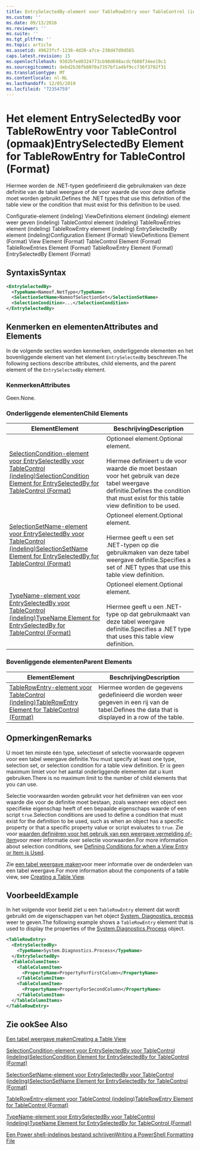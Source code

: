 ```yaml
---
title: EntrySelectedBy-element voor TableRowEntry voor TableControl (indeling) | Microsoft Docs
ms.custom: ''
ms.date: 09/13/2016
ms.reviewer: ''
ms.suite: ''
ms.tgt_pltfrm: ''
ms.topic: article
ms.assetid: 49623fcf-1238-4d20-a7ce-238d47d9d565
caps.latest.revision: 15
ms.openlocfilehash: 9302bfed0324773cb98d698acdcf608f34ee19c1
ms.sourcegitcommit: debd2b38fb8070a7357bf1a4bf9cc736f3702f31
ms.translationtype: MT
ms.contentlocale: nl-NL
ms.lasthandoff: 12/05/2019
ms.locfileid: "72354759"
---
```

# <a name="entryselectedby-element-for-tablerowentry--for-tablecontrol-format"></a><span data-ttu-id="8f8a0-102">Het element EntrySelectedBy voor TableRowEntry voor TableControl (opmaak)</span><span class="sxs-lookup"><span data-stu-id="8f8a0-102">EntrySelectedBy Element for TableRowEntry  for TableControl (Format)</span></span>

<span data-ttu-id="8f8a0-103">Hiermee worden de .NET-typen gedefinieerd die gebruikmaken van deze definitie van de tabel weergave of de voor waarde die voor deze definitie moet worden gebruikt.</span><span class="sxs-lookup"><span data-stu-id="8f8a0-103">Defines the .NET types that use this definition of the table view or the condition that must exist for this definition to be used.</span></span>

<span data-ttu-id="8f8a0-104">Configuratie-element (indeling) ViewDefinitions element (indeling) element weer geven (indeling) TableControl element (indeling) TableRowEntries element (indeling) TableRowEntry element (indeling) EntrySelectedBy element (indeling)</span><span class="sxs-lookup"><span data-stu-id="8f8a0-104">Configuration Element (Format) ViewDefinitions Element (Format) View Element (Format) TableControl Element (Format) TableRowEntries Element (Format) TableRowEntry Element (Format) EntrySelectedBy Element (Format)</span></span>

## <a name="syntax"></a><span data-ttu-id="8f8a0-105">Syntaxis</span><span class="sxs-lookup"><span data-stu-id="8f8a0-105">Syntax</span></span>

```xml
<EntrySelectedBy>
  <TypeName>Nameof.NetType</TypeName>
  <SelectionSetName>NameofSelectionSet</SelectionSetName>
  <SelectionCondition>...</SelectionCondition>
</EntrySelectedBy>
```

## <a name="attributes-and-elements"></a><span data-ttu-id="8f8a0-106">Kenmerken en elementen</span><span class="sxs-lookup"><span data-stu-id="8f8a0-106">Attributes and Elements</span></span>

<span data-ttu-id="8f8a0-107">In de volgende secties worden kenmerken, onderliggende elementen en het bovenliggende element van het element `EntrySelectedBy` beschreven.</span><span class="sxs-lookup"><span data-stu-id="8f8a0-107">The following sections describe attributes, child elements, and the parent element of the `EntrySelectedBy` element.</span></span>

### <a name="attributes"></a><span data-ttu-id="8f8a0-108">Kenmerken</span><span class="sxs-lookup"><span data-stu-id="8f8a0-108">Attributes</span></span>

<span data-ttu-id="8f8a0-109">Geen.</span><span class="sxs-lookup"><span data-stu-id="8f8a0-109">None.</span></span>

### <a name="child-elements"></a><span data-ttu-id="8f8a0-110">Onderliggende elementen</span><span class="sxs-lookup"><span data-stu-id="8f8a0-110">Child Elements</span></span>

|<span data-ttu-id="8f8a0-111">Element</span><span class="sxs-lookup"><span data-stu-id="8f8a0-111">Element</span></span>|<span data-ttu-id="8f8a0-112">Beschrijving</span><span class="sxs-lookup"><span data-stu-id="8f8a0-112">Description</span></span>|
|-------------|-----------------|
|[<span data-ttu-id="8f8a0-113">SelectionCondition-element voor EntrySelectedBy voor TableControl (indeling)</span><span class="sxs-lookup"><span data-stu-id="8f8a0-113">SelectionCondition Element for EntrySelectedBy for TableControl (Format)</span></span>](./selectioncondition-element-for-entryselectedby-for-tablecontrol-format.md)|<span data-ttu-id="8f8a0-114">Optioneel element.</span><span class="sxs-lookup"><span data-stu-id="8f8a0-114">Optional element.</span></span><br /><br /> <span data-ttu-id="8f8a0-115">Hiermee definieert u de voor waarde die moet bestaan voor het gebruik van deze tabel weergave definitie.</span><span class="sxs-lookup"><span data-stu-id="8f8a0-115">Defines the condition that must exist for this table view definition to be used.</span></span>|
|[<span data-ttu-id="8f8a0-116">SelectionSetName-element voor EntrySelectedBy voor TableControl (indeling)</span><span class="sxs-lookup"><span data-stu-id="8f8a0-116">SelectionSetName Element for EntrySelectedBy for TableControl (Format)</span></span>](./selectionsetname-element-for-entryselectedby-for-tablecontrol-format.md)|<span data-ttu-id="8f8a0-117">Optioneel element.</span><span class="sxs-lookup"><span data-stu-id="8f8a0-117">Optional element.</span></span><br /><br /> <span data-ttu-id="8f8a0-118">Hiermee geeft u een set .NET-typen op die gebruikmaken van deze tabel weergave definitie.</span><span class="sxs-lookup"><span data-stu-id="8f8a0-118">Specifies a set of .NET types that use this table view definition.</span></span>|
|[<span data-ttu-id="8f8a0-119">TypeName-element voor EntrySelectedBy voor TableControl (indeling)</span><span class="sxs-lookup"><span data-stu-id="8f8a0-119">TypeName Element for EntrySelectedBy for TableControl (Format)</span></span>](./typename-element-for-entryselectedby-for-tablecontrol-format.md)|<span data-ttu-id="8f8a0-120">Optioneel element.</span><span class="sxs-lookup"><span data-stu-id="8f8a0-120">Optional element.</span></span><br /><br /> <span data-ttu-id="8f8a0-121">Hiermee geeft u een .NET-type op dat gebruikmaakt van deze tabel weergave definitie.</span><span class="sxs-lookup"><span data-stu-id="8f8a0-121">Specifies a .NET type that uses this table view definition.</span></span>|

### <a name="parent-elements"></a><span data-ttu-id="8f8a0-122">Bovenliggende elementen</span><span class="sxs-lookup"><span data-stu-id="8f8a0-122">Parent Elements</span></span>

|<span data-ttu-id="8f8a0-123">Element</span><span class="sxs-lookup"><span data-stu-id="8f8a0-123">Element</span></span>|<span data-ttu-id="8f8a0-124">Beschrijving</span><span class="sxs-lookup"><span data-stu-id="8f8a0-124">Description</span></span>|
|-------------|-----------------|
|[<span data-ttu-id="8f8a0-125">TableRowEntry-element voor TableControl (indeling)</span><span class="sxs-lookup"><span data-stu-id="8f8a0-125">TableRowEntry Element for TableControl (Format)</span></span>](./tablerowentry-element-for-tablerowentries-for-tablecontrol-format.md)|<span data-ttu-id="8f8a0-126">Hiermee worden de gegevens gedefinieerd die worden weer gegeven in een rij van de tabel.</span><span class="sxs-lookup"><span data-stu-id="8f8a0-126">Defines the data that is displayed in a row of the table.</span></span>|

## <a name="remarks"></a><span data-ttu-id="8f8a0-127">Opmerkingen</span><span class="sxs-lookup"><span data-stu-id="8f8a0-127">Remarks</span></span>

<span data-ttu-id="8f8a0-128">U moet ten minste één type, selectieset of selectie voorwaarde opgeven voor een tabel weergave definitie.</span><span class="sxs-lookup"><span data-stu-id="8f8a0-128">You must specify at least one type, selection set, or selection condition for a table view definition.</span></span> <span data-ttu-id="8f8a0-129">Er is geen maximum limiet voor het aantal onderliggende elementen dat u kunt gebruiken.</span><span class="sxs-lookup"><span data-stu-id="8f8a0-129">There is no maximum limit to the number of child elements that you can use.</span></span>

<span data-ttu-id="8f8a0-130">Selectie voorwaarden worden gebruikt voor het definiëren van een voor waarde die voor de definitie moet bestaan, zoals wanneer een object een specifieke eigenschap heeft of een bepaalde eigenschaps waarde of een script `true`.</span><span class="sxs-lookup"><span data-stu-id="8f8a0-130">Selection conditions are used to define a condition that must exist for the definition to be used, such as when an object has a specific property or that a specific property value or script evaluates to `true`.</span></span> <span data-ttu-id="8f8a0-131">Zie voor [waarden definiëren voor het gebruik van een weergave vermelding of-item](./defining-conditions-for-displaying-data.md)voor meer informatie over selectie voorwaarden.</span><span class="sxs-lookup"><span data-stu-id="8f8a0-131">For more information about selection conditions, see [Defining Conditions for when a View Entry or Item is Used](./defining-conditions-for-displaying-data.md).</span></span>

<span data-ttu-id="8f8a0-132">Zie [een tabel weergave maken](./creating-a-table-view.md)voor meer informatie over de onderdelen van een tabel weergave.</span><span class="sxs-lookup"><span data-stu-id="8f8a0-132">For more information about the components of a table view, see [Creating a Table View](./creating-a-table-view.md).</span></span>

## <a name="example"></a><span data-ttu-id="8f8a0-133">Voorbeeld</span><span class="sxs-lookup"><span data-stu-id="8f8a0-133">Example</span></span>

<span data-ttu-id="8f8a0-134">In het volgende voor beeld ziet u een `TableRowEntry` element dat wordt gebruikt om de eigenschappen van het object [System. Diagnostics. process](/dotnet/api/System.Diagnostics.Process) weer te geven.</span><span class="sxs-lookup"><span data-stu-id="8f8a0-134">The following example shows a `TableRowEntry` element that is used to display the properties of the [System.Diagnostics.Process](/dotnet/api/System.Diagnostics.Process) object.</span></span>

```xml
<TableRowEntry>
  <EntrySelectedBy>
    <TypeName>System.Diagnostics.Process</TypeName>
  </EntrySelectedBy>
  <TableColumnItems>
    <TableColumnItem>
      <PropertyName>PropertyForFirstColumn</PropertyName>
    </TableColumnItem>
    <TableColumnItem>
      <PropertyName>PropertyForSecondColumn</PropertyName>
    </TableColumnItem>
  </TableColumnItems>
</TableRowEntry>
```

## <a name="see-also"></a><span data-ttu-id="8f8a0-135">Zie ook</span><span class="sxs-lookup"><span data-stu-id="8f8a0-135">See Also</span></span>

[<span data-ttu-id="8f8a0-136">Een tabel weergave maken</span><span class="sxs-lookup"><span data-stu-id="8f8a0-136">Creating a Table View</span></span>](./creating-a-table-view.md)

[<span data-ttu-id="8f8a0-137">SelectionCondition-element voor EntrySelectedBy voor TableControl (indeling)</span><span class="sxs-lookup"><span data-stu-id="8f8a0-137">SelectionCondition Element for EntrySelectedBy for TableControl (Format)</span></span>](./selectioncondition-element-for-entryselectedby-for-tablecontrol-format.md)

[<span data-ttu-id="8f8a0-138">SelectionSetName-element voor EntrySelectedBy voor TableControl (indeling)</span><span class="sxs-lookup"><span data-stu-id="8f8a0-138">SelectionSetName Element for EntrySelectedBy for TableControl (Format)</span></span>](./selectionsetname-element-for-entryselectedby-for-tablecontrol-format.md)

[<span data-ttu-id="8f8a0-139">TableRowEntry-element voor TableControl (indeling)</span><span class="sxs-lookup"><span data-stu-id="8f8a0-139">TableRowEntry Element for TableControl (Format)</span></span>](./tablerowentry-element-for-tablerowentries-for-tablecontrol-format.md)

[<span data-ttu-id="8f8a0-140">TypeName-element voor EntrySelectedBy voor TableControl (indeling)</span><span class="sxs-lookup"><span data-stu-id="8f8a0-140">TypeName Element for EntrySelectedBy for TableControl (Format)</span></span>](./typename-element-for-entryselectedby-for-tablecontrol-format.md)

[<span data-ttu-id="8f8a0-141">Een Power shell-indelings bestand schrijven</span><span class="sxs-lookup"><span data-stu-id="8f8a0-141">Writing a PowerShell Formatting File</span></span>](./writing-a-powershell-formatting-file.md)
